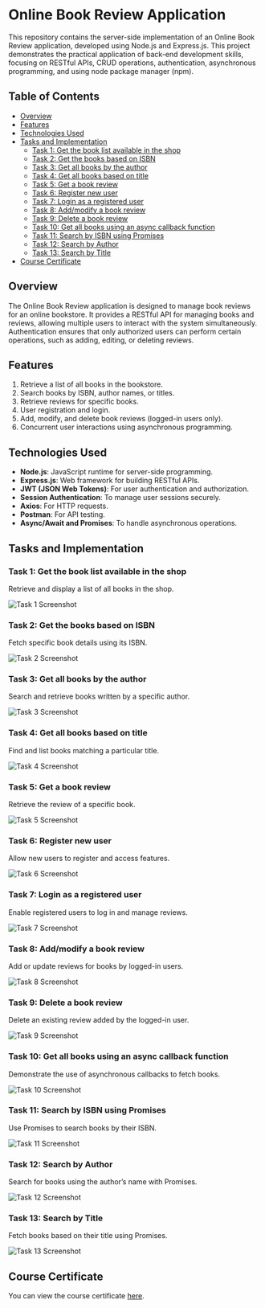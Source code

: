 # Online Book Review Application

This repository contains the server-side implementation of an Online Book Review application, developed using Node.js and Express.js. This project demonstrates the practical application of back-end development skills, focusing on RESTful APIs, CRUD operations, authentication, asynchronous programming, and using node package manager (npm).

## Table of Contents
- [Overview](#overview)
- [Features](#features)
- [Technologies Used](#technologies-used)
- [Tasks and Implementation](#tasks-and-implementation)
  - [Task 1: Get the book list available in the shop](#task-1-get-the-book-list-available-in-the-shop)
  - [Task 2: Get the books based on ISBN](#task-2-get-the-books-based-on-isbn)
  - [Task 3: Get all books by the author](#task-3-get-all-books-by-the-author)
  - [Task 4: Get all books based on title](#task-4-get-all-books-based-on-title)
  - [Task 5: Get a book review](#task-5-get-a-book-review)
  - [Task 6: Register new user](#task-6-register-new-user)
  - [Task 7: Login as a registered user](#task-7-login-as-a-registered-user)
  - [Task 8: Add/modify a book review](#task-8-addmodify-a-book-review)
  - [Task 9: Delete a book review](#task-9-delete-a-book-review)
  - [Task 10: Get all books using an async callback function](#task-10-get-all-books-using-an-async-callback-function)
  - [Task 11: Search by ISBN using Promises](#task-11-search-by-isbn-using-promises)
  - [Task 12: Search by Author](#task-12-search-by-author)
  - [Task 13: Search by Title](#task-13-search-by-title)
- [Course Certificate](#course-certificate)

## Overview
The Online Book Review application is designed to manage book reviews for an online bookstore. It provides a RESTful API for managing books and reviews, allowing multiple users to interact with the system simultaneously. Authentication ensures that only authorized users can perform certain operations, such as adding, editing, or deleting reviews.

## Features
1. Retrieve a list of all books in the bookstore.
2. Search books by ISBN, author names, or titles.
3. Retrieve reviews for specific books.
4. User registration and login.
5. Add, modify, and delete book reviews (logged-in users only).
6. Concurrent user interactions using asynchronous programming.

## Technologies Used
- **Node.js**: JavaScript runtime for server-side programming.
- **Express.js**: Web framework for building RESTful APIs.
- **JWT (JSON Web Tokens)**: For user authentication and authorization.
- **Session Authentication**: To manage user sessions securely.
- **Axios**: For HTTP requests.
- **Postman**: For API testing.
- **Async/Await and Promises**: To handle asynchronous operations.

## Tasks and Implementation

### Task 1: Get the book list available in the shop
Retrieve and display a list of all books in the shop.

![Task 1 Screenshot](images/1-getallbooks.png)

### Task 2: Get the books based on ISBN
Fetch specific book details using its ISBN.

![Task 2 Screenshot](images/2-getdetailsISBN.png)

### Task 3: Get all books by the author
Search and retrieve books written by a specific author.

![Task 3 Screenshot](images/3-getbooksbyauthor.png)

### Task 4: Get all books based on title
Find and list books matching a particular title.

![Task 4 Screenshot](images/4-getbooksbytitle.png)

### Task 5: Get a book review
Retrieve the review of a specific book.

![Task 5 Screenshot](images/5-getbookreview.png)

### Task 6: Register new user
Allow new users to register and access features.

![Task 6 Screenshot](images/6-register.png)

### Task 7: Login as a registered user
Enable registered users to log in and manage reviews.

![Task 7 Screenshot](images/7-login.png)

### Task 8: Add/modify a book review
Add or update reviews for books by logged-in users.

![Task 8 Screenshot](images/8-reviewadded.png)

### Task 9: Delete a book review
Delete an existing review added by the logged-in user.

![Task 9 Screenshot](images/9-deletereview.png)

### Task 10: Get all books using an async callback function
Demonstrate the use of asynchronous callbacks to fetch books.

![Task 10 Screenshot](images/task10.png)

### Task 11: Search by ISBN using Promises
Use Promises to search books by their ISBN.

![Task 11 Screenshot](images/task11.png)

### Task 12: Search by Author
Search for books using the author’s name with Promises.

![Task 12 Screenshot](images/task12.png)

### Task 13: Search by Title
Fetch books based on their title using Promises.

![Task 13 Screenshot](images/task13.png)

## Course Certificate
You can view the course certificate [here](https://github.com/KunalSachdev2005/expressBookReviews/blob/main/Developing_Back-end_Apps_with_Node_JS_%26_Express_Certificate.pdf).
